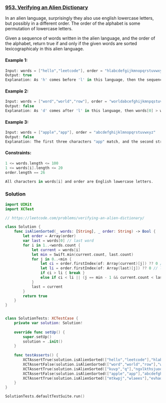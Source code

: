 
### [953. Verifying an Alien Dictionary](https://leetcode.com/problems/verifying-an-alien-dictionary)

In an alien language, surprisingly they also use english lowercase letters, but possibly in a different order. The order of the alphabet is some permutation of lowercase letters.

Given a sequence of words written in the alien language, and the order of the alphabet, return true if and only if the given words are sorted lexicographicaly in this alien language.

#### Example 1:
```swift
Input: words = ["hello","leetcode"], order = "hlabcdefgijkmnopqrstuvwxyz"
Output: true
Explanation: As 'h' comes before 'l' in this language, then the sequence is sorted.
```

#### Example 2:
```swift
Input: words = ["word","world","row"], order = "worldabcefghijkmnpqstuvxyz"
Output: false
Explanation: As 'd' comes after 'l' in this language, then words[0] > words[1], hence the sequence is unsorted.
```

#### Example 3:
```swift
Input: words = ["apple","app"], order = "abcdefghijklmnopqrstuvwxyz"
Output: false
Explanation: The first three characters "app" match, and the second string is shorter (in size.) According to lexicographical rules "apple" > "app", because 'l' > '∅', where '∅' is defined as the blank character which is less than any other character (More info).
```

#### Constraints:
```swift
1 <= words.length <= 100
1 <= words[i].length <= 20
order.length == 26

All characters in words[i] and order are English lowercase letters.
```

### Solution
```swift
import UIKit
import XCTest

// https://leetcode.com/problems/verifying-an-alien-dictionary/

class Solution {
    func isAlienSorted(_ words: [String], _ order: String) -> Bool {
        let order = Array(order)
        var last = words[0] // last word
        for i in 1..<words.count {
            let current = words[i]
            let min = Swift.min(current.count, last.count)
            for j in 0..<min {
                let ci = order.firstIndex(of: Array(current)[j]) ?? 0 // current index
                let li = order.firstIndex(of: Array(last)[j]) ?? 0 // last index
                if ci > li { break }
                else if ci < li || (j == min - 1 && current.count < last.count) { return false }
            }
            last = current
        }
        return true
    }
}


class SolutionTests: XCTestCase {
    private var solution: Solution!
    
    override func setUp() {
        super.setUp()
        solution = .init()
    }
    
    func testAsserts() {
        XCTAssertTrue(solution.isAlienSorted(["hello","leetcode"],"hlabcdefgijkmnopqrstuvwxyz"))
        XCTAssertFalse(solution.isAlienSorted(["word","world","row"],"worldabcefghijkmnpqstuvxyz"))
        XCTAssertTrue(solution.isAlienSorted(["kuvp","q"],"ngxlkthsjuoqcpavbfdermiywz"))
        XCTAssertFalse(solution.isAlienSorted(["apple","app"],"abcdefghijklmnopqrstuvwxyz"))
        XCTAssertTrue(solution.isAlienSorted(["mtkwpj","wlaees"],"evhadxsqukcogztlnfjpiymbwr"))
    }
}

SolutionTests.defaultTestSuite.run()
```
